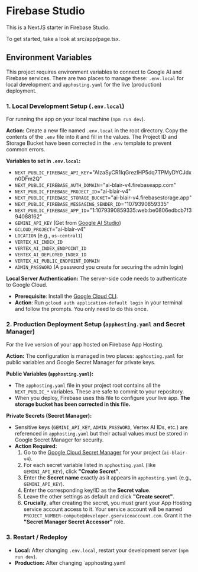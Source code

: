 # Firebase Studio

This is a NextJS starter in Firebase Studio.

To get started, take a look at src/app/page.tsx.

## Environment Variables

This project requires environment variables to connect to Google AI and Firebase services. There are two places to manage these: `.env.local` for local development and `apphosting.yaml` for the live (production) deployment.

### 1. Local Development Setup (`.env.local`)

For running the app on your local machine (`npm run dev`).

**Action:** Create a new file named `.env.local` in the root directory. Copy the contents of the `.env` file into it and fill in the values. The Project ID and Storage Bucket have been corrected in the `.env` template to prevent common errors.

**Variables to set in `.env.local`:**
*   `NEXT_PUBLIC_FIREBASE_API_KEY`="AIzaSyCR1IqGrezIHP5dq7TPMyDYCJdxn0DFm2Q"
*   `NEXT_PUBLIC_FIREBASE_AUTH_DOMAIN`="ai-blair-v4.firebaseapp.com"
*   `NEXT_PUBLIC_FIREBASE_PROJECT_ID`="ai-blair-v4"
*   `NEXT_PUBLIC_FIREBASE_STORAGE_BUCKET`="ai-blair-v4.firebasestorage.app"
*   `NEXT_PUBLIC_FIREBASE_MESSAGING_SENDER_ID`="1079390859335"
*   `NEXT_PUBLIC_FIREBASE_APP_ID`="1:1079390859335:web:be0806edbcb7f394088162"
*   `GEMINI_API_KEY` (Get from [Google AI Studio](https://aistudio.google.com/app/apikey))
*   `GCLOUD_PROJECT`="ai-blair-v4"
*   `LOCATION` (e.g., `us-central1`)
*   `VERTEX_AI_INDEX_ID`
*   `VERTEX_AI_INDEX_ENDPOINT_ID`
*   `VERTEX_AI_DEPLOYED_INDEX_ID`
*   `VERTEX_AI_PUBLIC_ENDPOINT_DOMAIN`
*   `ADMIN_PASSWORD` (A password you create for securing the admin login)

**Local Server Authentication:**
The server-side code needs to authenticate to Google Cloud.
*   **Prerequisite**: Install the [Google Cloud CLI](https://cloud.google.com/sdk/docs/install).
*   **Action**: Run `gcloud auth application-default login` in your terminal and follow the prompts. You only need to do this once.

### 2. Production Deployment Setup (`apphosting.yaml` and Secret Manager)

For the live version of your app hosted on Firebase App Hosting.

**Action:** The configuration is managed in two places: `apphosting.yaml` for public variables and Google Secret Manager for private keys.

**Public Variables (`apphosting.yaml`):**
*   The `apphosting.yaml` file in your project root contains all the `NEXT_PUBLIC_*` variables. These are safe to commit to your repository.
*   When you deploy, Firebase uses this file to configure your live app. **The storage bucket has been corrected in this file.**

**Private Secrets (Secret Manager):**
*   Sensitive keys (`GEMINI_API_KEY`, `ADMIN_PASSWORD`, Vertex AI IDs, etc.) are referenced in `apphosting.yaml` but their actual values must be stored in Google Secret Manager for security.
*   **Action Required:**
    1.  Go to the [Google Cloud Secret Manager](https://console.cloud.google.com/security/secret-manager) for your project (`ai-blair-v4`).
    2.  For each secret variable listed in `apphosting.yaml` (like `GEMINI_API_KEY`), click **"Create Secret"**.
    3.  Enter the **Secret name** exactly as it appears in `apphosting.yaml` (e.g., `GEMINI_API_KEY`).
    4.  Enter the corresponding key/ID as the **Secret value**.
    5.  Leave the other settings as default and click **"Create secret"**.
    6.  **Crucially**, after creating the secret, you must grant your App Hosting service account access to it. Your service account will be named `PROJECT_NUMBER-compute@developer.gserviceaccount.com`. Grant it the **"Secret Manager Secret Accessor"** role.

### 3. Restart / Redeploy

*   **Local:** After changing `.env.local`, restart your development server (`npm run dev`).
*   **Production:** After changing `apphosting.yaml
